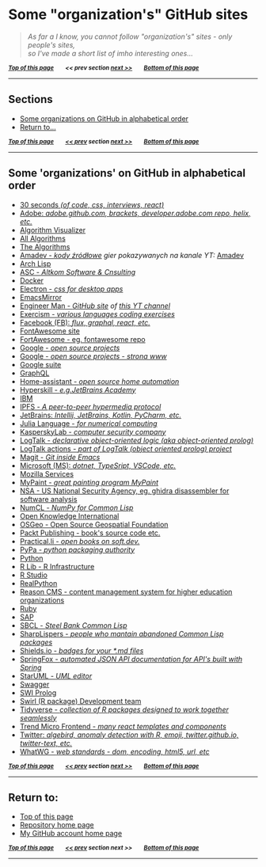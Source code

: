 <a name="0"><a name="pgtop">

# Some "organization's" GitHub sites</a></a>

> _As far a I know, you cannot follow "organization's" sites - only people's sites, <br> so I've made a short list of imho interesting ones..._

<sub>**_[Top of this page](#pgtop)&emsp;&emsp;<< prev section [next >>](#1)&emsp;&emsp;[Bottom of this page](#returnto)_**</sub>

---

<a name="1"><a name="sections">

## Sections</a></a>

- [Some organizations on GitHub in alphabetical order](#someorgalphord)
- [Return to...](#returnto)

<sub>**_[Top of this page](#pgtop)&emsp;&emsp;[<< prev](#0) section [next >>](#2)&emsp;&emsp;[Bottom of this page](#returnto)_**</sub>

---

<a name="2"><a name="someorgalphord">

## Some 'organizations' on GitHub in alphabetical order</a></a>


- [30 seconds _(of code, css, interviews, react)_](https://github.com/30-seconds)
- [Adobe: _adobe.github.com, brackets, developer.adobe.com repo, helix, etc._](https://github.com/adobe/)
- [Algorithm Visualizer](https://github.com/algorithm-visualizer)
- [All Algorithms](https://github.com/AllAlgorithms)
- [The Algorithms](https://github.com/TheAlgorithms)
- [Amadev - _kody źródłowe_](https://github.com/amadevBox) _gier pokazywanych na kanale YT:_ [Amadev](https://www.youtube.com/channel/UCCJrX72dtaiFq1Dh3tjfE2g)
- [Arch Lisp](https://github.com/archlisp)
- [ASC - _Altkom Software & Cnsulting_](https://github.com/asc-lab)
- [Docker](https://github.com/docker)
- [Electron - _css for desktop apps_](https://github.com/electron)
- [EmacsMirror](https://github.com/emacsmirror)
- [Engineer Man - _GitHub site_](https://github.com/engineer-man) _of [this YT channel](https://www.youtube.com/channel/UCrUL8K81R4VBzm-KOYwrcxQ/)_
- [Exercism - _various languages coding exercises_](https://github.com/exercism)
- [Facebook (FB): _flux, graphql, react, etc._](https://github.com/facebook)
- [FontAwesome site](https://fontawesome.com/)
- [FortAwesome - eg. fontawesome repo](https://github.com/FortAwesome)
- [Google - _open source projects_](https://github.com/google)
- [Google - _open source projects - strona www_](https://opensource.google.com/)
- [Google suite](https://github.com/gsuitedevs)
- [GraphQL](https://github.com/graphql)
- [Home-assistant - _open source home automation_](https://github.com/home-assistant)
- [Hyperskill - _e.g.JetBrains Academy_](https://github.com/hyperskill)
- [IBM](https://github.com/IBM/)
- [IPFS - _A peer-to-peer hypermedia protocol_](https://github.com/ipfs)
- [JetBrains: _Intellij, JetBrains, Kotlin, PyCharm, etc._](https://github.com/JetBrains)
- [Julia Language - _for numerical computing_](https://github.com/JuliaLang)
- [KasperskyLab - _computer security company_](https://github.com/KasperskyLab)
- [LogTalk - _declarative object-oriented logic (aka object-oriented prolog)_](https://github.com/LogtalkDotOrg)
- [LogTalk actions - _part of LogTalk (object oriented prolog) project_](https://github.com/logtalk-actions)
- [Magit - _Git inside Emacs_](https://github.com/magit)
- [Microsoft (MS): _dotnet, TypeSript, VSCode, etc._](https://github.com/Microsoft)
- [Mozilla Services](https://github.com/mozilla-services)
- [MyPaint - _great painting program MyPaint_](https://github.com/mypaint)
- [NSA - US National Security Agency, eg. ghidra disassembler for software analysis](https://github.com/NationalSecurityAgency)
- [NumCL - _NumPy for Common Lisp_](https://github.com/numcl)
- [Open Knowledge International](https://github.com/okfn)
- [OSGeo - Open Source Geospatial Foundation](https://github.com/OSGeo)
- [Packt Publishing - book's source code etc.](https://github.com/PacktPublishing)
- [Practical.li - _open books on soft.dev._](https://github.com/practicalli)
- [PyPa - _python packaging authority_](https://github.com/pypa)
- [Python](https://github.com/python)
- [R Lib - R Infrastructure](https://github.com/r-lib)
- [R Studio](https://github.com/rstudio)
- [RealPython](https://github.com/realpython)
- [Reason CMS - content management system for higher education organizations](https://github.com/reasoncms)
- [Ruby](https://github.com/ruby)
- [SAP](https://github.com/SAP)
- [SBCL - _Steel Bank Common Lisp_](https://github.com/sbcl)
- [SharpLispers - _people who mantain abandoned Common Lisp packages_](https://github.com/sharplispers)
- [Shields.io - _badges for your *.md files_](https://github.com/badges)
- [SpringFox - _automated JSON API documentation for API's built with Spring_](https://github.com/springfox)
- [StarUML - _UML editor_](https://github.com/orgs/staruml/)
- [Swagger](https://github.com/swagger-api)
- [SWI Prolog](https://github.com/SWI-Prolog)
- [Swirl (R package) Development team](https://github.com/swirldev)
- [Tidyverse - _collection of R packages designed to work together seamlessly_](https://github.com/tidyverse)
- [Trend Micro Frontend - _many react templates and components_](https://github.com/trendmicro-frontend)
- [Twitter: _algebird, anomaly detection with R, emoji, twitter.github.io, twitter-text, etc._](https://github.com/twitter)
- [WhatWG - _web standards - dom, encoding, html5, url, etc_](https://github.com/whatwg)

<sub>**_[Top of this page](#pgtop)&emsp;&emsp;[<< prev](#1) section [next >>](#3)&emsp;&emsp;[Bottom of this page](#returnto)_**</sub>

---

<a name="3"><a name="returnto">

## Return to:</a></a>

- [Top of this page](#pgtop)
- [Repository home page](../README.md#pgtop)
- [My GitHub account home page](https://github.com/ktprezes)

<sub>**_[Top of this page](#pgtop)&emsp;&emsp;[<< prev](#2) section next >>&emsp;&emsp;[Bottom of this page](#returnto)_**</sub>

---
